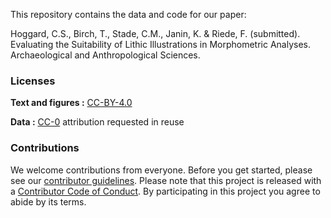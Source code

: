 This repository contains the data and code for our paper:

Hoggard, C.S., Birch, T., Stade, C.M., Janin, K. & Riede, F. (submitted). Evaluating the Suitability of Lithic Illustrations in Morphometric Analyses. Archaeological and Anthropological Sciences.
    

### Licenses

**Text and figures :**  [CC-BY-4.0](http://creativecommons.org/licenses/by/4.0/)

**Data :** [CC-0](http://creativecommons.org/publicdomain/zero/1.0/) attribution requested in reuse

### Contributions

We welcome contributions from everyone. Before you get started, please see our [contributor guidelines](CONTRIBUTING.md). Please note that this project is released with a [Contributor Code of Conduct](CONDUCT.md). By participating in this project you agree to abide by its terms.
